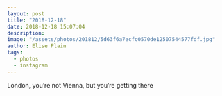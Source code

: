 ```yaml
---
layout: post
title: "2018-12-18"
date: 2018-12-18 15:07:04
description: 
image: "/assets/photos/201812/5d63f6a7ecfc0570de12507544577fdf.jpg"
author: Elise Plain
tags: 
  - photos
  - instagram
---
```


London, you’re not Vienna, but you’re getting there
<p></p>
